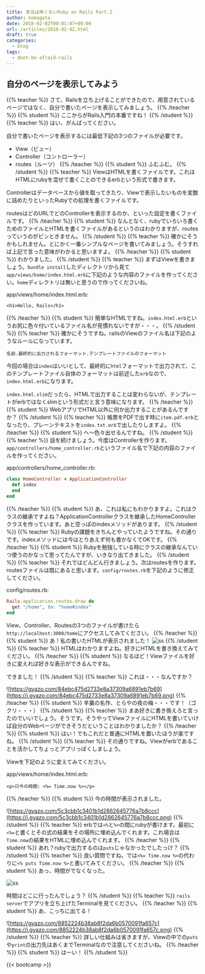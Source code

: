 ```yaml
---
title: 本当は怖くないRuby on Rails Part.2
author: komagata
date: 2018-02-02T00:01:07+09:00
url: /articles/2018-02-02.html
draft: true
categories:
  - blog
tags:
  - dont-be-afraid-rails
---
```

## 自分のページを表示してみよう
{{% teacher %}}
さて、Railsを立ち上げることができたので、用意されているページではなく、自分で書いたページを表示してみましょう。
{{% /teacher %}}
{{% student %}}
ここからがRails入門の本番ですね！
{{% /student %}}
{{% teacher %}}
はい、がんばってください。

自分で書いたページを表示するには最低下記の3つのファイルが必要です。

- View（ビュー）
- Controller（コントローラー）
- routes（ルーツ）
{{% /teacher %}}
{{% student %}}
ふむふむ。
{{% /student %}}
{{% teacher %}}
ViewはHTMLを書くファイルです。これはHTMLにrubyを混ぜて書くことのできるerbという形式で書きます。

Controllerはデータベースから値を取ってきたり、Viewで表示したいものを変数に詰めたりといったRubyでの処理を書くファイルです。

routesはどのURLでどのControllerを表示するのか、といった設定を書くファイルです。
{{% /teacher %}}
{{% student %}}
なんとなく、rubyでいろいろ書くためのファイルとHTMLを書くファイルがあるというのはわかりますが、routesっていうのがピンときません。
{{% /student %}}
{{% teacher %}}
確かにそうかもしれません。とにかく一番シンプルなページを書いてみましょう。そうすれば上記で言った意味がわかると思いますよ。
{{% /teacher %}}
{{% student %}}
わかりました。
{{% /student %}}
{{% teacher %}}
まずはViewを書きましょう。`bundle install`したディレクトリから見て`app/views/home/index.html.erb`に下記のような内容のファイルを作ってください。`home`ディレクトリは無いと思うので作ってくださいね。

app/views/home/index.html.erb:

```erb
<h1>Hello, Rails</h1>
```
{{% /teacher %}}
{{% student %}}
簡単なHTMLですね。`index.html.erb`というお尻に色々付いているファイル名が見慣れないですが・・・。
{{% /student %}}
{{% teacher %}}
確かにそうですね。railsのViewのファイル名は下記のようなルールになっています。

`名前.最終的に出力されるフォーマット.テンプレートファイルのフォーマット`

今回の場合は`index`はいいとして、最終的に`html`フォーマットで出力されて、このテンプレートファイル自体のフォーマットは前述した`erb`なので、`index.html.erb`になります。

`index.html.slim`だったら、HTMLで出力することは変わらないが、テンプレートがerbではなくslimという形式だと言う意味になります。
{{% /teacher %}}
{{% student %}}
WebアプリでHTML以外に何か出力することがあるんですか？
{{% /student %}}
{{% teacher %}}
帳票をPDFで出す時に`item.pdf.erb`となったり、プレーンテキストを`index.txt.erb`で出したりしますよ。
{{% /teacher %}}
{{% student %}}
へ〜色々出せるんですね。
{{% /student %}}
{{% teacher %}}
話を続けましょう。今度はControllerを作ります。`app/controllers/home_controller.rb`というファイル名で下記の内容のファイルを作ってください。

app/controllers/home_controller.rb:

```ruby
class HomeController < ApplicationController
  def index                    
  end
end
```
{{% /teacher %}}
{{% student %}}
あ、これは私にもわかりますよ。これはクラスの継承ですよね？ApplicationControllerクラスを継承したHomeControllerクラスを作っています。あと空っぽのindexメソッドがあります。
{{% /student %}}
{{% teacher %}}
Rubyの課題をきちんとやっていたようですね。その通りです。indexメソッドには今はとりあえず何も書かなくてOKです。
{{% /teacher %}}
{{% student %}}
Rubyを勉強している時にクラスの継承なんていつ使うのかなって思ってたんですが、いきなり出てきました。
{{% /student %}}
{{% teacher %}}
それではどんどん行きましょう。次はroutesを作ります。routesファイルは既にあると思います。`config/routes.rb`を下記のように修正してください。

config/routes.rb:

```ruby
Rails.application.routes.draw do
  get "/home", to: "home#index"
end
```

View、Controller、Routesの3つのファイルが書けたら`http://localhost:3000/home`にアクセスしてみてください。
{{% /teacher %}}
{{% student %}}
あ！私の書いたHTMLが表示されました！
![ss](https://i.gyazo.com/cc421d38e0f6166bd99333f1f080f91e.png)
{{% /student %}}
{{% teacher %}}
HTMLはわかりますよね。好きにHTMLを書き換えてみてください。
{{% /teacher %}}
{{% student %}}
なるほど！Viewファイルを好きに変えれば好きな表示ができるんですね。

できました！
{{% /student %}}
{{% teacher %}}
これは・・・なんですか？

![https://gyazo.com/84ebc475d2733e8a37309a6891eb7b69](https://i.gyazo.com/84ebc475d2733e8a37309a6891eb7b69.png)
{{% /teacher %}}
{{% student %}}
羊羹の名作、とらやの夜の梅・・・です！（ゴクリ・・・）
{{% /student %}}
{{% teacher %}}
まあ好きに書き換えろと言ったのでいいでしょう。そうです。そうやってViewファイルにHTMLを書いていけば自分のWebページができそうだということはわかりましたか？
{{% /teacher %}}
{{% student %}}
はい！でもこれだと普通にHTMLを置いたほうが楽ですね。
{{% /student %}}
{{% teacher %}}
その通りですね。Viewがerbであることを活かしてちょっとアプリっぽくしましょう。

Viewを下記のように変えてみてください。

app/views/home/index.html.erb:

```erb
<p>只今の時間: <%= Time.now %></p>
```
{{% /teacher %}}
{{% student %}}
今の時間が表示されました。

![https://gyazo.com/5c3cbb1c3401b1d2862645776a7b8ccc](https://i.gyazo.com/5c3cbb1c3401b1d2862645776a7b8ccc.png)
{{% /student %}}
{{% teacher %}}
erbでは`<%`と`%>`の間にrubyが書けます。最初に`<%=`と書くとその式の結果をその場所に埋め込んでくれます。これ場合は`Time.now`の結果をHTMLに埋め込んでくれます。
{{% /teacher %}}
{{% student %}}
あれ？rubyで出力するのは`puts`じゃなかったでしたっけ？
{{% /student %}}
{{% teacher %}}
良い質問ですね。では`<%= Time.now %>`の代わりに`<% puts Time.now %>`と書いてみてください。
{{% /teacher %}}
{{% student %}}
あっ、時間がでなくなった。

![ss](https://i.gyazo.com/e91c60c16d42af34354a65bd16740dfd.png)

時間はどこに行ったんでしょう？
{{% /student %}}
{{% teacher %}}
`rails server`でアプリを立ち上げたTerminalを見てください。
{{% /teacher %}}
{{% student %}}
あ、こっちに出てる！

![https://gyazo.com/8852224b38ab8f2da6b0570091fa657c](https://i.gyazo.com/8852224b38ab8f2da6b0570091fa657c.png)
{{% /student %}}
{{% teacher %}}
詳しい仕組みは省きますが、Viewの中での`puts`や`print`の出力先はあくまでTerminalなので注意してくださいね。
{{% /teacher %}}
{{% student %}}
はーい！
{{% /student %}}

{{< bootcamp >}}